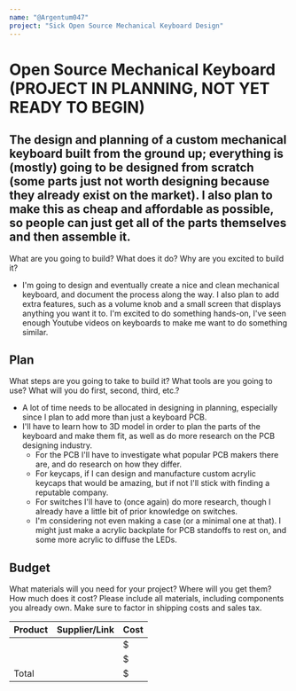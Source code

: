 ```yaml
---
name: "@Argentum047"
project: "Sick Open Source Mechanical Keyboard Design"
---
```


# Open Source Mechanical Keyboard (PROJECT IN PLANNING, NOT YET READY TO BEGIN)

## The design and planning of a custom mechanical keyboard built from the ground up; everything is (mostly) going to be designed from scratch (some parts just not worth designing because they already exist on the market). I also plan to make this as cheap and affordable as possible, so people can just get all of the parts themselves and then assemble it.

What are you going to build? What does it do? Why are you excited to build it?

- I'm going to design and eventually create a nice and clean mechanical keyboard, and document the process along the way. I also plan to add extra features, such as a volume knob and a small screen that displays anything you want it to. I'm excited to do something hands-on, I've seen enough Youtube videos on keyboards to make me want to do something similar.

## Plan

What steps are you going to take to build it? What tools are you going to use? What will you do first, second, third, etc.?

- A lot of time needs to be allocated in designing in planning, especially since I plan to add more than just a keyboard PCB.
- I'll have to learn how to 3D model in order to plan the parts of the keyboard and make them fit, as well as do more research on the PCB designing industry.
  - For the PCB I'll have to investigate what popular PCB makers there are, and do research on how they differ.
  - For keycaps, if I can design and manufacture custom acrylic keycaps that would be amazing, but if not I'll stick with finding a reputable company.
  - For switches I'll have to (once again) do more research, though I already have a little bit of prior knowledge on switches.
  - I'm considering not even making a case (or a minimal one at that). I might just make a acrylic backplate for PCB standoffs to rest on, and some more acrylic to diffuse the LEDs.

## Budget

What materials will you need for your project? Where will you get them? How much does it cost? Please include all materials, including components you already own. Make sure to factor in shipping costs and sales tax.

| Product         | Supplier/Link                         | Cost   |
| --------------- | ------------------------------------- | ------ |
|                 |                                       | $      |
|                 |                                       | $      |
| Total           |                                       | $      |
